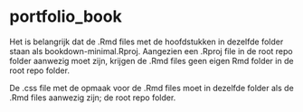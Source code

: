 # portfolio_book

Het is belangrijk dat de .Rmd files met de hoofdstukken in dezelfde folder staan als bookdown-minimal.Rproj. Aangezien een .Rproj file in de root repo folder aanwezig moet zijn, krijgen de .Rmd files geen eigen Rmd folder in de root repo folder.

De .css file met de opmaak voor de .Rmd files moet in dezelfde folder als de .Rmd files aanwezig zijn; de root repo folder.
